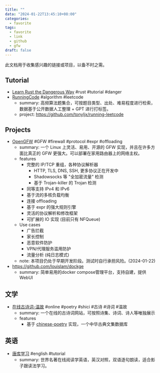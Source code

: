 ```yaml
---
title: ""
data: "2024-01-22T13:45:10+08:00"
categories:
  - favorite
tags:
  - favorite
  - link
  - github
  - gfw
draft: false
---
```

此文档用于收集感兴趣的链接或项目，以备不时之需。

## Tutorial
- [Learn Rust the Dangerous Way](https://cliffle.com/p/dangerust/)  #rust #tutorial #danger
- [RunningCode](https://code.gpthanghai.com)  #algorithm #leetcode
  - summary: 高频算法题集合，可按题目类型、出处、难易程度进行检索，数据基于公开数据人工整理 + GPT 进行打标签。
  - project: <https://github.com/tonyljx/running-leetcode>
## Projects
- [OpenGFW](https://github.com/apernet/OpenGFW)  #GFW #firewall #protocol #expr #offloading
  - summary: 一个 Linux 上灵活、易用、开源的 GFW 实现，并且在许多方面比真正的 GFW 更强大。可以部署在家用路由器上的网络主权。
  - features
    - 完整的 IP/TCP 重组，各种协议解析器
      - HTTP, TLS, DNS, SSH, 更多协议正在开发中
      - Shadowsocks 等 "全加密流量" 检测
      - 基于 Trojan-killer 的 Trojan 检测
    - 同等支持 IPv4 和 IPv6
    - 基于流的多核负载均衡
    - 连接 offloading
    - 基于 expr 的强大规则引擎
    - 灵活的协议解析和修改框架
    - 可扩展的 IO 实现 (目前只有 NFQueue)
  - Use cases
    - 广告拦截
    - 家长控制
    - 恶意软件防护
    - VPN/代理服务滥用防护
    - 流量分析 (纯日志模式)
  - note: 本项目仍处于早期开发阶段。测试时自行承担风险。(2024-01-22)
- <https://github.com/louislam/dockge>
  - summary: 简单易用的docker compose管理平台，支持自建，提供 WebUI

## 文学
- [在线古诗词-温故](https://shici.honmaple.com/)  #online #poetry #shici #古诗 #诗词 #温故
  - summary: 一个在线的古诗词网站，可按照诗集、诗词、诗人等唯独展示
  - features
    - 基于 [chinese-poetry](https://github.com/chinese-poetry/chinese-poetry) 实现，一个中华古典文集数据库

## 英语
- [唐库学习](http://www.tanglib.com)  #english #tutorial
  - summary: 世界名著在线阅读学英语，英汉对照，双语逐句朗读，适合影子跟读法学习。
